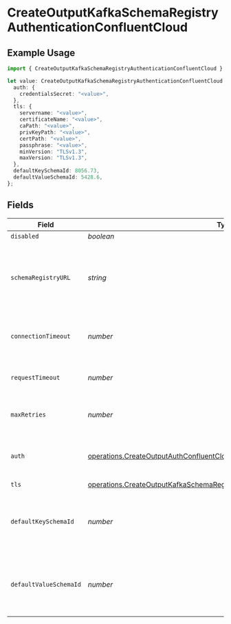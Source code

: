 # CreateOutputKafkaSchemaRegistryAuthenticationConfluentCloud

## Example Usage

```typescript
import { CreateOutputKafkaSchemaRegistryAuthenticationConfluentCloud } from "cribl-control-plane/models/operations";

let value: CreateOutputKafkaSchemaRegistryAuthenticationConfluentCloud = {
  auth: {
    credentialsSecret: "<value>",
  },
  tls: {
    servername: "<value>",
    certificateName: "<value>",
    caPath: "<value>",
    privKeyPath: "<value>",
    certPath: "<value>",
    passphrase: "<value>",
    minVersion: "TLSv1.3",
    maxVersion: "TLSv1.3",
  },
  defaultKeySchemaId: 8056.73,
  defaultValueSchemaId: 5428.6,
};
```

## Fields

| Field                                                                                                                                                                          | Type                                                                                                                                                                           | Required                                                                                                                                                                       | Description                                                                                                                                                                    |
| ------------------------------------------------------------------------------------------------------------------------------------------------------------------------------ | ------------------------------------------------------------------------------------------------------------------------------------------------------------------------------ | ------------------------------------------------------------------------------------------------------------------------------------------------------------------------------ | ------------------------------------------------------------------------------------------------------------------------------------------------------------------------------ |
| `disabled`                                                                                                                                                                     | *boolean*                                                                                                                                                                      | :heavy_minus_sign:                                                                                                                                                             | N/A                                                                                                                                                                            |
| `schemaRegistryURL`                                                                                                                                                            | *string*                                                                                                                                                                       | :heavy_minus_sign:                                                                                                                                                             | URL for accessing the Confluent Schema Registry. Example: http://localhost:8081. To connect over TLS, use https instead of http.                                               |
| `connectionTimeout`                                                                                                                                                            | *number*                                                                                                                                                                       | :heavy_minus_sign:                                                                                                                                                             | Maximum time to wait for a Schema Registry connection to complete successfully                                                                                                 |
| `requestTimeout`                                                                                                                                                               | *number*                                                                                                                                                                       | :heavy_minus_sign:                                                                                                                                                             | Maximum time to wait for the Schema Registry to respond to a request                                                                                                           |
| `maxRetries`                                                                                                                                                                   | *number*                                                                                                                                                                       | :heavy_minus_sign:                                                                                                                                                             | Maximum number of times to try fetching schemas from the Schema Registry                                                                                                       |
| `auth`                                                                                                                                                                         | [operations.CreateOutputAuthConfluentCloud](../../models/operations/createoutputauthconfluentcloud.md)                                                                         | :heavy_minus_sign:                                                                                                                                                             | Credentials to use when authenticating with the schema registry using basic HTTP authentication                                                                                |
| `tls`                                                                                                                                                                          | [operations.CreateOutputKafkaSchemaRegistryTLSSettingsClientSideConfluentCloud](../../models/operations/createoutputkafkaschemaregistrytlssettingsclientsideconfluentcloud.md) | :heavy_minus_sign:                                                                                                                                                             | N/A                                                                                                                                                                            |
| `defaultKeySchemaId`                                                                                                                                                           | *number*                                                                                                                                                                       | :heavy_minus_sign:                                                                                                                                                             | Used when __keySchemaIdOut is not present, to transform key values, leave blank if key transformation is not required by default.                                              |
| `defaultValueSchemaId`                                                                                                                                                         | *number*                                                                                                                                                                       | :heavy_minus_sign:                                                                                                                                                             | Used when __valueSchemaIdOut is not present, to transform _raw, leave blank if value transformation is not required by default.                                                |
